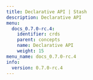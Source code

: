 ```yaml
---
title: Declarative API | Stash
description: Declarative API
menu:
  docs_0.7.0-rc.4:
    identifier: crds
    parent: concepts
    name: Declarative API
    weight: 15
menu_name: docs_0.7.0-rc.4
info:
  version: 0.7.0-rc.4
---
```


